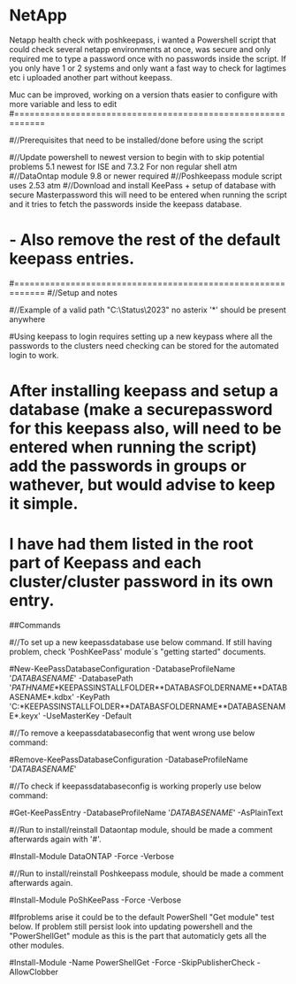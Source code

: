 # NetApp 
Netapp health check with poshkeepass, i wanted a Powershell script that could check several netapp environments at once, was secure and only required me to type a password once with no passwords inside the script.
If you only have 1 or 2 systems and only want a fast way to check for lagtimes etc i uploaded another part without keepass.

Muc can be improved, working on a version thats easier to configure with more variable and less to edit
#============================================================

#//Prerequisites that need to be installed/done before using the script

#//Update powershell to newest version to begin with to skip potential problems 5.1 newest for ISE and 7.3.2 For non regular shell atm
#//DataOntap module 9.8 or newer required
#//Poshkeepass module script uses 2.53 atm
#//Download and install KeePass + setup of database with secure Masterpassword this will need to be entered when running the script and it tries to fetch the passwords inside the keepass database. 
# - Also remove the rest of the default keepass entries.

#============================================================
#//Setup and notes

#//Example of a valid path "C:\Status\2023\" no asterix '*' should be present anywhere

#Using keepass to login requires setting up a new keypass where all the passwords to the clusters need checking can be stored for the automated login to work. 
# After installing keepass and setup a database (make a securepassword for this keepass also, will need to be entered when running the script) add the passwords in groups or wathever, but would advise to keep it simple.
# I have had them listed in the root part of Keepass and each cluster/cluster password in its own entry.

##Commands

#//To set up a new keepassdatabase use below command. If still having problem, check 'PoshKeePass' module´s "getting started" documents.

#New-KeePassDatabaseConfiguration -DatabaseProfileName '*DATABASENAME*' -DatabasePath '*PATHNAME*\*KEEPASSINSTALLFOLDER*\*DATABASFOLDERNAME*\*DATABASENAME*.kdbx' -KeyPath 'C:\*KEEPASSINSTALLFOLDER*\*DATABASFOLDERNAME*\*DATABASENAME*.keyx' -UseMasterKey -Default

#//To remove a keepassdatabaseconfig that went wrong use below command:

#Remove-KeePassDatabaseConfiguration -DatabaseProfileName '*DATABASENAME*'

#//To check if keepassdatabaseconfig is working properly use below command:

#Get-KeePassEntry -DatabaseProfileName '*DATABASENAME*' -AsPlainText

#//Run to install/reinstall Dataontap module, should be made a comment afterwards again with '#'.

#Install-Module DataONTAP -Force -Verbose

#//Run to install/reinstall Poshkeepass module, should be made a comment afterwards again.

#Install-Module PoShKeePass -Force -Verbose

#Ifproblems arise it could be to the default PowerShell "Get module" test below. If problem still persist look into updating powershell and the "PowerShellGet" module as this is the part that automaticly gets all the other modules.

#Install-Module -Name PowerShellGet -Force -SkipPublisherCheck -AllowClobber
